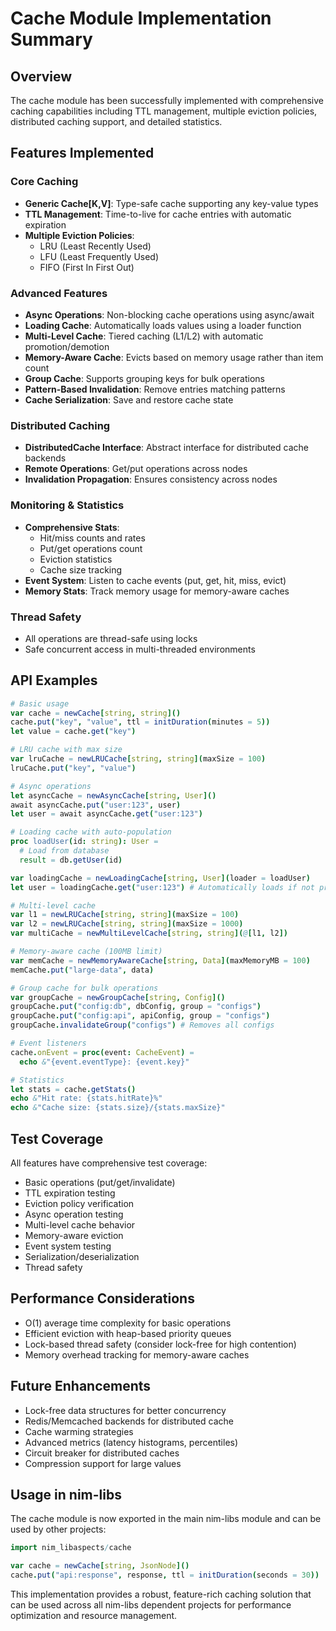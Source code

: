 # Cache Module Implementation Summary

## Overview
The cache module has been successfully implemented with comprehensive caching capabilities including TTL management, multiple eviction policies, distributed caching support, and detailed statistics.

## Features Implemented

### Core Caching
- **Generic Cache[K,V]**: Type-safe cache supporting any key-value types
- **TTL Management**: Time-to-live for cache entries with automatic expiration
- **Multiple Eviction Policies**:
  - LRU (Least Recently Used)
  - LFU (Least Frequently Used) 
  - FIFO (First In First Out)

### Advanced Features
- **Async Operations**: Non-blocking cache operations using async/await
- **Loading Cache**: Automatically loads values using a loader function
- **Multi-Level Cache**: Tiered caching (L1/L2) with automatic promotion/demotion
- **Memory-Aware Cache**: Evicts based on memory usage rather than item count
- **Group Cache**: Supports grouping keys for bulk operations
- **Pattern-Based Invalidation**: Remove entries matching patterns
- **Cache Serialization**: Save and restore cache state

### Distributed Caching
- **DistributedCache Interface**: Abstract interface for distributed cache backends
- **Remote Operations**: Get/put operations across nodes
- **Invalidation Propagation**: Ensures consistency across nodes

### Monitoring & Statistics
- **Comprehensive Stats**:
  - Hit/miss counts and rates
  - Put/get operations count
  - Eviction statistics
  - Cache size tracking
- **Event System**: Listen to cache events (put, get, hit, miss, evict)
- **Memory Stats**: Track memory usage for memory-aware caches

### Thread Safety
- All operations are thread-safe using locks
- Safe concurrent access in multi-threaded environments

## API Examples

```nim
# Basic usage
var cache = newCache[string, string]()
cache.put("key", "value", ttl = initDuration(minutes = 5))
let value = cache.get("key")

# LRU cache with max size
var lruCache = newLRUCache[string, string](maxSize = 100)
lruCache.put("key", "value")

# Async operations
let asyncCache = newAsyncCache[string, User]()
await asyncCache.put("user:123", user)
let user = await asyncCache.get("user:123")

# Loading cache with auto-population
proc loadUser(id: string): User = 
  # Load from database
  result = db.getUser(id)

var loadingCache = newLoadingCache[string, User](loader = loadUser)
let user = loadingCache.get("user:123") # Automatically loads if not present

# Multi-level cache
var l1 = newLRUCache[string, string](maxSize = 100)
var l2 = newLRUCache[string, string](maxSize = 1000)
var multiCache = newMultiLevelCache[string, string](@[l1, l2])

# Memory-aware cache (100MB limit)
var memCache = newMemoryAwareCache[string, Data](maxMemoryMB = 100)
memCache.put("large-data", data)

# Group cache for bulk operations
var groupCache = newGroupCache[string, Config]()
groupCache.put("config:db", dbConfig, group = "configs")
groupCache.put("config:api", apiConfig, group = "configs")
groupCache.invalidateGroup("configs") # Removes all configs

# Event listeners
cache.onEvent = proc(event: CacheEvent) =
  echo &"{event.eventType}: {event.key}"

# Statistics
let stats = cache.getStats()
echo &"Hit rate: {stats.hitRate}%"
echo &"Cache size: {stats.size}/{stats.maxSize}"
```

## Test Coverage
All features have comprehensive test coverage:
- Basic operations (put/get/invalidate)
- TTL expiration testing
- Eviction policy verification
- Async operation testing
- Multi-level cache behavior
- Memory-aware eviction
- Event system testing
- Serialization/deserialization
- Thread safety

## Performance Considerations
- O(1) average time complexity for basic operations
- Efficient eviction with heap-based priority queues
- Lock-based thread safety (consider lock-free for high contention)
- Memory overhead tracking for memory-aware caches

## Future Enhancements
- Lock-free data structures for better concurrency
- Redis/Memcached backends for distributed cache
- Cache warming strategies
- Advanced metrics (latency histograms, percentiles)
- Circuit breaker for distributed caches
- Compression support for large values

## Usage in nim-libs
The cache module is now exported in the main nim-libs module and can be used by other projects:

```nim
import nim_libaspects/cache

var cache = newCache[string, JsonNode]()
cache.put("api:response", response, ttl = initDuration(seconds = 30))
```

This implementation provides a robust, feature-rich caching solution that can be used across all nim-libs dependent projects for performance optimization and resource management.
